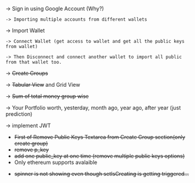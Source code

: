 -> Sign in using Google Account (Why?)

    -> Importing multiple accounts from different wallets

-> Import Wallet

    -> Connect Wallet (get access to wallet and get all the public keys from wallet)

    -> Then Disconnect and connect another wallet to import all public from that wallet too.

-> ~~Create Groups~~

-> ~~Tabular View~~ and Grid View

-> ~~Sum of total money group wise~~

-> Your Portfolio worth, yesterday, month ago, year ago, after year (just prediction)

-> implement JWT

<!-- Todo -->

- ~~First of Remove Public Keys Textarea from Create Group section(only create group)~~
- ~~remove p_key~~
- ~~add one public_key at one time (remove multiple public keys options)~~
- Only ethereum supports avalaible

<!-- Bugfix -->

- ~~spinner is not showing even though setIsCreating is getting triggered...~~
